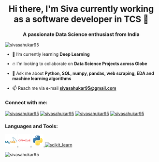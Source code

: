 <h1 align="center">Hi there, I'm Siva currently working as a software developer in TCS 👋</h1>
<h3 align="center">A passionate Data Science enthusiast from India</h3>

<p align="left"> <img src="https://komarev.com/ghpvc/?username=sivasahukar95&label=Profile%20views&color=0e75b6&style=flat" alt="sivasahukar95" /> </p>

- 🌱 I’m currently learning **Deep Learning**

- 🔥 I’m looking to collaborate on **Data Science Projects across Globe**

- 💬 Ask me about **Python, SQL, numpy, pandas, web scraping, EDA and machine learning algorithms**

- 📫 Reach me via e-mail **sivasahukar95@gmail.com**


<h3 align="left">Connect with me:</h3>
<p align="left">
<!-- <a href="https://twitter.com/khushboogoel01" target="blank"><img align="center" src="https://cdn.jsdelivr.net/npm/simple-icons@3.0.1/icons/twitter.svg" alt="khushboogoel01" height="30" width="40" /></a> -->
<a href="https://linkedin.com/in/sivasahukar95" target="blank"><img align="center" src="https://cdn.jsdelivr.net/npm/simple-icons@3.0.1/icons/linkedin.svg" alt="sivasahukar95" height="30" width="40" /></a>
<a href="https://twitter.com/sivasahukar95" target="blank"><img align="center" src="https://cdn.jsdelivr.net/npm/simple-icons@3.0.1/icons/twitter.svg" alt="sivasahukar95" height="30" width="40" /></a>
<a href="https://sivasahukar.medium.com/" target="blank"><img align="center" src="https://cdn.jsdelivr.net/npm/simple-icons@3.0.1/icons/medium.svg" alt="sivasahukar95" height="30" width="40" /></a>
<a href="https://www.youtube.com/channel/UCueOUJHPiLJNz2sYuUONh5Q" target="blank"><img align="center" src="https://cdn.jsdelivr.net/npm/simple-icons@3.0.1/icons/youtube.svg" alt="sivasahukar95" height="30" width="40" /></a>
<!--<a href="https://instagram.com/_khushboo.goel" target="blank"><img align="center" src="https://cdn.jsdelivr.net/npm/simple-icons@3.0.1/icons/instagram.svg" alt="_khushboo.goel" height="30" width="40" /></a> 
<a href="https://www.youtube.com/c/khushboo goel" target="blank"><img align="center" src="https://cdn.jsdelivr.net/npm/simple-icons@3.0.1/icons/youtube.svg" alt="khushboo goel" height="30" width="40" /></a> -->
</p>

<!--
<h3 align="left">Connect with me:</h3>
<p align="left">
<a href="https://twitter.com/sivasahukar95" target="blank"><img align="center" src="https://raw.githubusercontent.com/rahuldkjain/github-profile-readme-generator/neutral-icons/src/images/icons/Social/twitter.svg" alt="sivasahukar95" height="30" width="40" /></a>
<a href="https://linkedin.com/in/sivasahukar95" target="blank"><img align="center" src="https://raw.githubusercontent.com/rahuldkjain/github-profile-readme-generator/neutral-icons/src/images/icons/Social/linked-in-alt.svg" alt="sivasahukar95" height="30" width="40" /></a>
<a href="https://kaggle.com/sivasahukar95" target="blank"><img align="center" src="https://raw.githubusercontent.com/rahuldkjain/github-profile-readme-generator/neutral-icons/src/images/icons/Social/kaggle.svg" alt="sivasahukar95" height="30" width="40" /></a>
<a href="https://medium.com/@sivasahukar" target="blank"><img align="center" src="https://raw.githubusercontent.com/rahuldkjain/github-profile-readme-generator/neutral-icons/src/images/icons/Social/medium.svg" alt="@sivasahukar" height="30" width="40" /></a>
<a href="https://www.youtube.com/c/hustle with zidd" target="blank"><img align="center" src="https://raw.githubusercontent.com/rahuldkjain/github-profile-readme-generator/neutral-icons/src/images/icons/Social/youtube.svg" alt="hustle with zidd" height="30" width="40" /></a>
</p>
-->
<h3 align="left">Languages and Tools:</h3>
<p align="left"> <a href="https://www.mysql.com/" target="_blank"> <img src="https://raw.githubusercontent.com/devicons/devicon/master/icons/mysql/mysql-original-wordmark.svg" alt="mysql" width="40" height="40"/> </a> <a href="https://www.oracle.com/" target="_blank"> <img src="https://raw.githubusercontent.com/devicons/devicon/master/icons/oracle/oracle-original.svg" alt="oracle" width="40" height="40"/> </a> <a href="https://www.python.org" target="_blank"> <img src="https://raw.githubusercontent.com/devicons/devicon/master/icons/python/python-original.svg" alt="python" width="40" height="40"/> </a> <a href="https://scikit-learn.org/" target="_blank"> <img src="https://upload.wikimedia.org/wikipedia/commons/0/05/Scikit_learn_logo_small.svg" alt="scikit_learn" width="40" height="40"/> </a> </p>

<p><img align="center" src="https://github-readme-stats.vercel.app/api/top-langs?username=sivasahukar95&show_icons=true&locale=en&layout=compact" alt="sivasahukar95" /></p>
